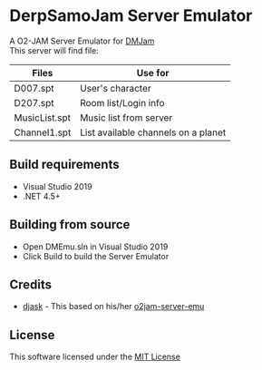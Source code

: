 # DerpSamoJam Server Emulator
A O2-JAM Server Emulator for [DMJam](http://dpjam.net) \
This server will find file:

| Files  | Use for |
| -------- | --------|
| D007.spt | User's character  |
| D207.spt    | Room list/Login info  |
| MusicList.spt     | Music list from server  | 
| Channel1.spt     | List available channels on a planet  | 


## Build requirements
* Visual Studio 2019
* .NET 4.5+

## Building from source
* Open DMEmu.sln in Visual Studio 2019
* Click Build to build the Server Emulator

## Credits
* [djask](https://github.com/djask) - This based on his/her [o2jam-server-emu](https://github.com/djask/o2jam-server-emu)

## License
This software licensed under the [MIT License](License)